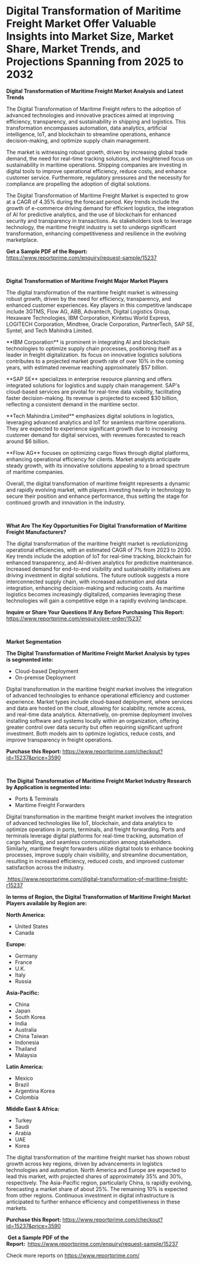 <p><h1>Digital Transformation of Maritime Freight Market Offer Valuable Insights into Market Size, Market Share, Market Trends, and Projections Spanning from 2025 to 2032</h1></p><p><strong>Digital Transformation of Maritime Freight Market Analysis and Latest Trends</strong></p>
<p><p>The Digital Transformation of Maritime Freight refers to the adoption of advanced technologies and innovative practices aimed at improving efficiency, transparency, and sustainability in shipping and logistics. This transformation encompasses automation, data analytics, artificial intelligence, IoT, and blockchain to streamline operations, enhance decision-making, and optimize supply chain management.</p><p>The market is witnessing robust growth, driven by increasing global trade demand, the need for real-time tracking solutions, and heightened focus on sustainability in maritime operations. Shipping companies are investing in digital tools to improve operational efficiency, reduce costs, and enhance customer service. Furthermore, regulatory pressures and the necessity for compliance are propelling the adoption of digital solutions.</p><p>The Digital Transformation of Maritime Freight Market is expected to grow at a CAGR of 4.35% during the forecast period. Key trends include the growth of e-commerce driving demand for efficient logistics, the integration of AI for predictive analytics, and the use of blockchain for enhanced security and transparency in transactions. As stakeholders look to leverage technology, the maritime freight industry is set to undergo significant transformation, enhancing competitiveness and resilience in the evolving marketplace.</p></p>
<p><strong>Get a Sample PDF of the Report:&nbsp;</strong> <a href="https://www.reportprime.com/enquiry/request-sample/15237?utm_campaign=3577&utm_medium=2&utm_source=Github&utm_content=ia&utm_term=20032025&utm_id=digital-transformation-of-maritime-freight">https://www.reportprime.com/enquiry/request-sample/15237</a></p>
<p>&nbsp;</p>
<p><strong>Digital Transformation of Maritime Freight Major Market Players</strong></p>
<p><p>The digital transformation of the maritime freight market is witnessing robust growth, driven by the need for efficiency, transparency, and enhanced customer experiences. Key players in this competitive landscape include 3GTMS, Flow AG, ABB, Advantech, Digital Logistics Group, Hexaware Technologies, IBM Corporation, Kintetsu World Express, LOGITECH Corporation, Mindtree, Oracle Corporation, PartnerTech, SAP SE, Syntel, and Tech Mahindra Limited.</p><p>**IBM Corporation** is prominent in integrating AI and blockchain technologies to optimize supply chain processes, positioning itself as a leader in freight digitalization. Its focus on innovative logistics solutions contributes to a projected market growth rate of over 10% in the coming years, with estimated revenue reaching approximately $57 billion.</p><p>**SAP SE** specializes in enterprise resource planning and offers integrated solutions for logistics and supply chain management. SAP's cloud-based services are pivotal for real-time data visibility, facilitating faster decision-making. Its revenue is projected to exceed $30 billion, reflecting a consistent demand in the maritime sector.</p><p>**Tech Mahindra Limited** emphasizes digital solutions in logistics, leveraging advanced analytics and IoT for seamless maritime operations. They are expected to experience significant growth due to increasing customer demand for digital services, with revenues forecasted to reach around $6 billion.</p><p>**Flow AG** focuses on optimizing cargo flows through digital platforms, enhancing operational efficiency for clients. Market analysts anticipate steady growth, with its innovative solutions appealing to a broad spectrum of maritime companies.</p><p>Overall, the digital transformation of maritime freight represents a dynamic and rapidly evolving market, with players investing heavily in technology to secure their position and enhance performance, thus setting the stage for continued growth and innovation in the industry.</p></p>
<p>&nbsp;</p>
<p><strong>What Are The Key Opportunities For Digital Transformation of Maritime Freight Manufacturers?</strong></p>
<p><p>The digital transformation of the maritime freight market is revolutionizing operational efficiencies, with an estimated CAGR of 7% from 2023 to 2030. Key trends include the adoption of IoT for real-time tracking, blockchain for enhanced transparency, and AI-driven analytics for predictive maintenance. Increased demand for end-to-end visibility and sustainability initiatives are driving investment in digital solutions. The future outlook suggests a more interconnected supply chain, with increased automation and data integration, enhancing decision-making and reducing costs. As maritime logistics becomes increasingly digitalized, companies leveraging these technologies will gain a competitive edge in a rapidly evolving landscape.</p></p>
<p><strong>Inquire or Share Your Questions If Any Before Purchasing This Report:</strong> <a href="https://www.reportprime.com/enquiry/pre-order/15237?utm_campaign=3577&utm_medium=2&utm_source=Github&utm_content=ia&utm_term=20032025&utm_id=digital-transformation-of-maritime-freight">https://www.reportprime.com/enquiry/pre-order/15237</a></p>
<p>&nbsp;</p>
<p><strong>Market Segmentation</strong></p>
<p><strong>The Digital Transformation of Maritime Freight Market Analysis by types is segmented into:</strong></p>
<p><ul><li>Cloud-based Deployment</li><li>On-premise Deployment</li></ul></p>
<p><p>Digital transformation in the maritime freight market involves the integration of advanced technologies to enhance operational efficiency and customer experience. Market types include cloud-based deployment, where services and data are hosted on the cloud, allowing for scalability, remote access, and real-time data analytics. Alternatively, on-premise deployment involves installing software and systems locally within an organization, offering greater control over data security but often requiring significant upfront investment. Both models aim to optimize logistics, reduce costs, and improve transparency in freight operations.</p></p>
<p><strong>Purchase this Report:&nbsp;</strong><a href="https://www.reportprime.com/checkout?id=15237&price=3590&utm_campaign=3577&utm_medium=2&utm_source=Github&utm_content=ia&utm_term=20032025&utm_id=digital-transformation-of-maritime-freight">https://www.reportprime.com/checkout?id=15237&price=3590</a></p>
<p>&nbsp;</p>
<p><strong>The Digital Transformation of Maritime Freight Market Industry Research by Application is segmented into:</strong></p>
<p><ul><li>Ports & Terminals</li><li>Maritime Freight Forwarders</li></ul></p>
<p><p>Digital transformation in the maritime freight market involves the integration of advanced technologies like IoT, blockchain, and data analytics to optimize operations in ports, terminals, and freight forwarding. Ports and terminals leverage digital platforms for real-time tracking, automation of cargo handling, and seamless communication among stakeholders. Similarly, maritime freight forwarders utilize digital tools to enhance booking processes, improve supply chain visibility, and streamline documentation, resulting in increased efficiency, reduced costs, and improved customer satisfaction across the industry.</p></p>
<p><a href="https://www.reportprime.com/digital-transformation-of-maritime-freight-r15237?utm_campaign=3577&utm_medium=2&utm_source=Github&utm_content=ia&utm_term=20032025&utm_id=digital-transformation-of-maritime-freight">&nbsp;https://www.reportprime.com/digital-transformation-of-maritime-freight-r15237</a></p>
<p><strong>In terms of Region, the Digital Transformation of Maritime Freight Market Players available by Region are:</strong></p>
<p>
    <p> <strong> North America: </strong>
        <ul>
            <li>United States</li>
            <li>Canada</li>
        </ul>
        </p> 
    <p> <strong> Europe: </strong>
        <ul>
            <li>Germany</li>
            <li>France</li>
            <li>U.K.</li>
            <li>Italy</li>
            <li>Russia</li>
        </ul>
        </p> 
    <p> <strong> Asia-Pacific: </strong>
        <ul>
            <li>China</li>
            <li>Japan</li>
            <li>South Korea</li>
            <li>India</li>
            <li>Australia</li>
            <li>China Taiwan</li>
            <li>Indonesia</li>
            <li>Thailand</li>
            <li>Malaysia</li>
        </ul>
        </p> 
    <p> <strong> Latin America: </strong>
        <ul>
            <li>Mexico</li>
            <li>Brazil</li>
            <li>Argentina Korea</li>
            <li>Colombia</li>
        </ul>
        </p> 
    <p> <strong> Middle East & Africa: </strong>
        <ul>
            <li>Turkey</li>
            <li>Saudi</li>
            <li>Arabia</li>
            <li>UAE</li>
            <li>Korea</li>
        </ul>
    </p>
    </p>
<p><p>The digital transformation of the maritime freight market has shown robust growth across key regions, driven by advancements in logistics technologies and automation. North America and Europe are expected to lead this market, with projected shares of approximately 35% and 30%, respectively. The Asia-Pacific region, particularly China, is rapidly evolving, forecasting a market share of about 25%. The remaining 10% is expected from other regions. Continuous investment in digital infrastructure is anticipated to further enhance efficiency and competitiveness in these markets.</p></p>
<p><strong>Purchase this Report: </strong><a href="https://www.reportprime.com/checkout?id=15237&price=3590&utm_campaign=3577&utm_medium=2&utm_source=Github&utm_content=ia&utm_term=20032025&utm_id=digital-transformation-of-maritime-freight">https://www.reportprime.com/checkout?id=15237&price=3590</a></p>
<p>&nbsp;<strong>Get a Sample PDF of the Report:&nbsp;&nbsp;</strong><a href="https://www.reportprime.com/enquiry/request-sample/15237?utm_campaign=3577&utm_medium=2&utm_source=Github&utm_content=ia&utm_term=20032025&utm_id=digital-transformation-of-maritime-freight">https://www.reportprime.com/enquiry/request-sample/15237</a></p>
<p><strong></strong></p>
<p>Check more reports on <a href="https://www.reportprime.com/?utm_campaign=3577&utm_medium=2&utm_source=Github&utm_content=ia&utm_term=20032025&utm_id=digital-transformation-of-maritime-freight">https://www.reportprime.com/</a></p>